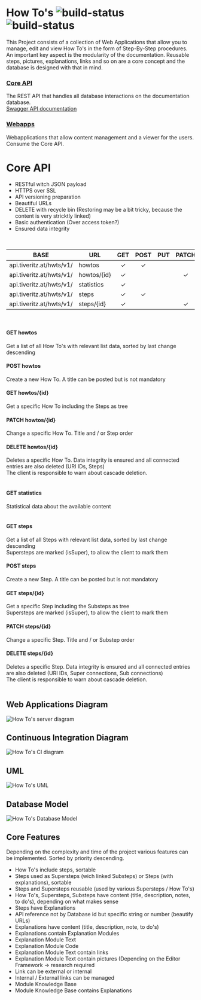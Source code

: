 # How To's ![build-status](https://img.shields.io/docker/cloud/automated/tiveritz/how-tos-api) ![build-status](https://img.shields.io/docker/cloud/build/tiveritz/how-tos-api)
This Project consists of a collection of Web Applications that allow you to manage, edit and view How To's in the form of Step-By-Step procedures. An important key aspect is the modularity of the documentation. Reusable steps, pictures, explanations, links and so on are a core concept and the database is designed with that in mind.

### [Core API](https://github.com/tiveritz/how-tos-api)
The REST API that handles all database interactions on the documentation database.<br>
[Swagger API documentation](https://api.tiveritz.at)

### [Webapps](https://github.com/tiveritz/how-tos-webapps)
Webapplications that allow content management and a viewer for the users. Consume the Core API.

# Core API
* RESTful witch JSON payload
* HTTPS over SSL
* API versioning preparation
* Beautiful URLs
* DELETE with recycle bin (Restoring may be a bit tricky, because the content is very stricktly linked)
* Basic authentication (Over access token?)
* Ensured data integrity
<br/>

| BASE                     | URL               | GET   | POST  | PUT   | PATCH | DELETE |
| ------------------------ | ----------------- | :---: | :---: | :---: | :---: | :----: |
| api.tiveritz.at/hwts/v1/ | howtos            |   ✓   |   ✓   |       |       |        |
| api.tiveritz.at/hwts/v1/ | howtos/{id}       |   ✓   |       |       |   ✓   |   ✓    |
| api.tiveritz.at/hwts/v1/ | statistics        |   ✓   |       |       |       |        |
| api.tiveritz.at/hwts/v1/ | steps             |   ✓   |   ✓   |       |       |        |
| api.tiveritz.at/hwts/v1/ | steps/{id}        |   ✓   |       |       |   ✓   |   ✓    |
<br/>

#### GET howtos
Get a list of all How To's with relevant list data, sorted by last change descending<br/>
#### POST howtos
Create a new How To. A title can be posted but is not mandatory<br/>
#### GET howtos/{id}
Get a specific How To including the Steps as tree<br/>
#### PATCH howtos/{id}
Change a specific How To. Title and / or Step order<br/>
#### DELETE howtos/{id}
Deletes a specific How To. Data integrity is ensured and all connected entries are also deleted (URI IDs, Steps)<br/>
The client is responsible to warn about cascade deletion.<br/>
<br/>

#### GET statistics
Statistical data about the available content<br/>
<br/>

#### GET steps
Get a list of all Steps with relevant list data, sorted by last change descending<br/>
Supersteps are marked (isSuper), to allow the client to mark them<br/>
#### POST steps
Create a new Step. A title can be posted but is not mandatory<br/>
#### GET steps/{id}
Get a specific Step including the Substeps as tree<br/>
Supersteps are marked (isSuper), to allow the client to mark them<br/>
#### PATCH steps/{id}
Change a specific Step. Title and / or Substep order<br/>
#### DELETE steps/{id}
Deletes a specific Step. Data integrity is ensured and all connected entries are also deleted (URI IDs, Super connections, Sub connections)<br/>
The client is responsible to warn about cascade deletion.<br/>
<br/>

## Web Applications Diagram
![](./docs/server.png?raw=true "How To's server diagram")

## Continuous Integration Diagram
![](./docs/ci.png?raw=true "How To's CI diagram")

## UML
![](./docs/uml.png?raw=true "How To's UML")

## Database Model
![](./docs/db_model.png?raw=true "How To's Database Model")

## Core Features
Depending on the complexity and time of the project various features can be implemented. Sorted by priority descending.
* How To's include steps, sortable
* Steps used as Supersteps (wich linked Substeps) or Steps (with explanations), sortable
* Steps and Supersteps reusable (used by various Supersteps / How To's)
* How To's, Supersteps, Substeps have content (title, description, notes, to do's), depending on what makes sense
* Steps have Explanations
* API reference not by Database id but specific string or number (beautify URLs)
* Explanations have content (title, description, note, to do's)
* Explanations contain Explanation Modules
* Explanation Module Text
* Explanation Module Code
* Explanation Module Text contain links
* Explanation Module Text contain pictures (Depending on the Editor Framework -> research required
* Link can be external or internal
* Internal / External links can be managed
* Module Knowledge Base
* Module Knowledge Base contains Explanations
